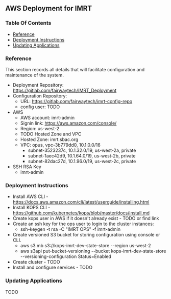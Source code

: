 ## AWS Deployment for IMRT
### Table Of Contents
* [Reference](#reference)
* [Deployment Instructions](#deployment-instructions)
* [Updating Applications](#updating-applications)

<a name="reference"></a>
### Reference
This section records all details that will facilitate configuration and maintenance of the system. 

* Deployment Repository: https://gitlab.com/fairwaytech/IMRT_Deployment
* Configuration Repository: 
    * URL: https://gitlab.com/fairwaytech/imrt-config-repo
    * config user: TODO
* AWS
    * AWS account: imrt-admin
    * Signin link: https://aws.amazon.com/console/
    * Region: us-west-2
    * TODO Hosted Zone and VPC
    * Hosted Zone: imrt.sbac.org
    * VPC: opus, vpc-3b779dd0, 10.1.0.0/16
        * subnet-3523237c, 10.1.32.0/19, us-west-2a, private
        * subnet-1aec42d9, 10.1.64.0/19, us-west-2b, private
        * subnet-82dac27d, 10.1.96.0/19, us-west-2c, private
* SSH RSA Key
    * imrt-admin
        
### Deployment Instructions
* Install AWS CLI - https://docs.aws.amazon.com/cli/latest/userguide/installing.html
* Install KOPS CLI - https://github.com/kubernetes/kops/blob/master/docs/install.md
* Create kops user in AWS if it doesn't already exist - TODO or find link
* Create an ssh key for the ops user to login to the cluster instances:
    * ssh-keygen -t rsa -C "IMRT OPS" -f imrt-admin
* Create versioned S3 bucket for storing configuration using console or CLI.
    * aws s3 mb s3://kops-imrt-dev-state-store --region us-west-2
    * aws s3api put-bucket-versioning --bucket kops-imrt-dev-state-store --versioning-configuration Status=Enabled
* Create cluster - TODO
* Install and configure services - TODO

### Updating Applications
TODO
